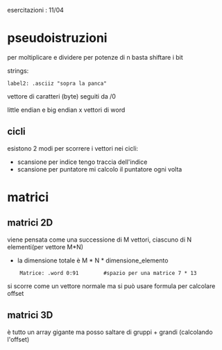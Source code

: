esercitazioni : 
11/04

# pseudoistruzioni

per moltiplicare e dividere per potenze di n basta shiftare i bit

strings: 
```armasm
label2: .asciiz "sopra la panca"
```
vettore di caratteri (byte) seguiti da /0

little endian e big endian x vettori di word

## cicli
esistono 2 modi per scorrere i vettori nei cicli:
- scansione per indice
	tengo traccia dell'indice
- scansione per puntatore
	mi calcolo il puntatore ogni volta

# matrici 
## matrici 2D
viene pensata come una successione di M vettori, ciascuno di N elementi(per vettore M*N)
- la dimensione totale è M * N * dimensione_elemento
```àrmasm
	Matrice: .word 0:91        #spazio per una matrice 7 * 13
```
si scorre come un vettore normale  ma si può usare formula per calcolare offset

## matrici 3D
è tutto un array gigante ma posso saltare di gruppi + grandi (calcolando l'offset)